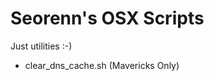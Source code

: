 Seorenn's OSX Scripts
=====================

Just utilities :-)

* clear_dns_cache.sh (Mavericks Only)
